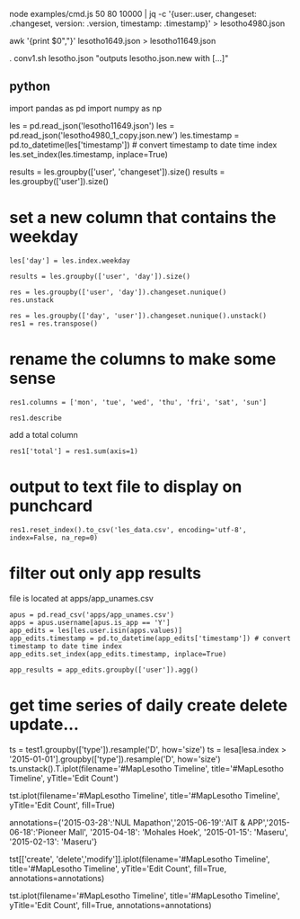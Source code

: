 node examples/cmd.js 50 80 10000 | jq -c '{user:.user, changeset: .changeset, version: .version, timestamp: .timestamp}' > lesotho4980.json

awk '{print $0","}' lesotho1649.json > lesotho11649.json

. conv1.sh lesotho.json
"outputs lesotho.json.new with [...]"

## python

import pandas as pd
import numpy as np

les = pd.read_json('lesotho11649.json')
les = pd.read_json('lesotho4980_1_copy.json.new')
les.timestamp = pd.to_datetime(les['timestamp']) # convert timestamp to date time index
les.set_index(les.timestamp, inplace=True)


results = les.groupby(['user', 'changeset']).size()
results = les.groupby(['user']).size()

# set a new column that contains the weekday
````
les['day'] = les.index.weekday

results = les.groupby(['user', 'day']).size()

res = les.groupby(['user', 'day']).changeset.nunique()
res.unstack

res = les.groupby(['day', 'user']).changeset.nunique().unstack()
res1 = res.transpose()
````
# rename the columns to make some sense
```
res1.columns = ['mon', 'tue', 'wed', 'thu', 'fri', 'sat', 'sun']
```

```
res1.describe
```

add a total column

```
res1['total'] = res1.sum(axis=1)
```

# output to text file to display on punchcard
````res1.reset_index().to_csv('les_data.csv', encoding='utf-8', index=False, na_rep=0)````

# filter out only app results
file is located at apps/app_unames.csv

````
apus = pd.read_csv('apps/app_unames.csv')
apps = apus.username[apus.is_app == 'Y']
app_edits = les[les.user.isin(apps.values)]
app_edits.timestamp = pd.to_datetime(app_edits['timestamp']) # convert timestamp to date time index
app_edits.set_index(app_edits.timestamp, inplace=True)

app_results = app_edits.groupby(['user']).agg()
````

# get time series of daily create delete update...
ts = test1.groupby(['type']).resample('D', how='size')
ts = lesa[lesa.index > '2015-01-01'].groupby(['type']).resample('D', how='size')
ts.unstack().T.iplot(filename='#MapLesotho Timeline', title='#MapLesotho Timeline', yTitle='Edit Count')

tst.iplot(filename='#MapLesotho Timeline', title='#MapLesotho Timeline', yTitle='Edit Count', fill=True)

annotations={'2015-03-28':'NUL Mapathon','2015-06-19':'AIT & APP','2015-06-18':'Pioneer Mall', '2015-04-18': 'Mohales Hoek', '2015-01-15': 'Maseru', '2015-02-13': 'Maseru'}

tst[['create', 'delete','modify']].iplot(filename='#MapLesotho Timeline', title='#MapLesotho Timeline', yTitle='Edit Count', fill=True, annotations=annotations)

tst.iplot(filename='#MapLesotho Timeline', title='#MapLesotho Timeline', yTitle='Edit Count', fill=True, annotations=annotations)


